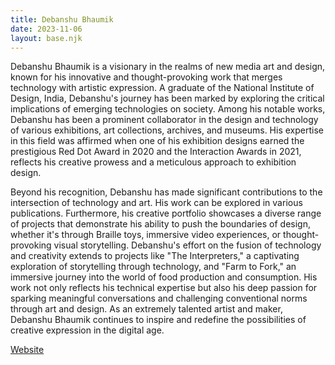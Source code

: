 ```yaml
---
title: Debanshu Bhaumik
date: 2023-11-06
layout: base.njk
--- 
```


Debanshu Bhaumik is a visionary in the realms of new media art and design, known for his innovative and thought-provoking work that merges technology with artistic expression. A graduate of the National Institute of Design, India, Debanshu's journey has been marked by exploring the critical implications of emerging technologies on society. Among his notable works, Debanshu has been a prominent collaborator in the design and technology of various exhibitions, art collections, archives, and museums. His expertise in this field was affirmed when one of his exhibition designs earned the prestigious Red Dot Award in 2020 and the Interaction Awards in 2021, reflects his creative prowess and a meticulous approach to exhibition design.

Beyond his recognition, Debanshu has made significant contributions to the intersection of technology and art. His work can be explored in various publications. Furthermore, his creative portfolio showcases a diverse range of projects that demonstrate his ability to push the boundaries of design, whether it's through Braille toys, immersive video experiences, or thought-provoking visual storytelling. Debanshu's effort on the fusion of technology and creativity extends to projects like "The Interpreters," a captivating exploration of storytelling through technology, and "Farm to Fork," an immersive journey into the world of food production and consumption. His work not only reflects his technical expertise but also his deep passion for sparking meaningful conversations and challenging conventional norms through art and design. As an extremely talented artist and maker, Debanshu Bhaumik continues to inspire and redefine the possibilities of creative expression in the digital age.

[Website](https://www.debanshubhaumik.com/)